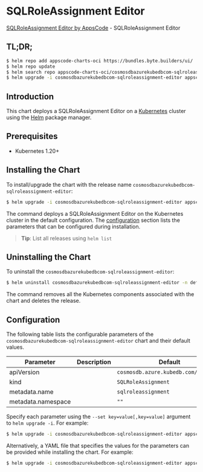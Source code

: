 # SQLRoleAssignment Editor

[SQLRoleAssignment Editor by AppsCode](https://appscode.com) - SQLRoleAssignment Editor

## TL;DR;

```bash
$ helm repo add appscode-charts-oci https://bundles.byte.builders/ui/
$ helm repo update
$ helm search repo appscode-charts-oci/cosmosdbazurekubedbcom-sqlroleassignment-editor --version=v0.12.0
$ helm upgrade -i cosmosdbazurekubedbcom-sqlroleassignment-editor appscode-charts-oci/cosmosdbazurekubedbcom-sqlroleassignment-editor -n default --create-namespace --version=v0.12.0
```

## Introduction

This chart deploys a SQLRoleAssignment Editor on a [Kubernetes](http://kubernetes.io) cluster using the [Helm](https://helm.sh) package manager.

## Prerequisites

- Kubernetes 1.20+

## Installing the Chart

To install/upgrade the chart with the release name `cosmosdbazurekubedbcom-sqlroleassignment-editor`:

```bash
$ helm upgrade -i cosmosdbazurekubedbcom-sqlroleassignment-editor appscode-charts-oci/cosmosdbazurekubedbcom-sqlroleassignment-editor -n default --create-namespace --version=v0.12.0
```

The command deploys a SQLRoleAssignment Editor on the Kubernetes cluster in the default configuration. The [configuration](#configuration) section lists the parameters that can be configured during installation.

> **Tip**: List all releases using `helm list`

## Uninstalling the Chart

To uninstall the `cosmosdbazurekubedbcom-sqlroleassignment-editor`:

```bash
$ helm uninstall cosmosdbazurekubedbcom-sqlroleassignment-editor -n default
```

The command removes all the Kubernetes components associated with the chart and deletes the release.

## Configuration

The following table lists the configurable parameters of the `cosmosdbazurekubedbcom-sqlroleassignment-editor` chart and their default values.

|     Parameter      | Description |                     Default                     |
|--------------------|-------------|-------------------------------------------------|
| apiVersion         |             | <code>cosmosdb.azure.kubedb.com/v1alpha1</code> |
| kind               |             | <code>SQLRoleAssignment</code>                  |
| metadata.name      |             | <code>sqlroleassignment</code>                  |
| metadata.namespace |             | <code>""</code>                                 |


Specify each parameter using the `--set key=value[,key=value]` argument to `helm upgrade -i`. For example:

```bash
$ helm upgrade -i cosmosdbazurekubedbcom-sqlroleassignment-editor appscode-charts-oci/cosmosdbazurekubedbcom-sqlroleassignment-editor -n default --create-namespace --version=v0.12.0 --set apiVersion=cosmosdb.azure.kubedb.com/v1alpha1
```

Alternatively, a YAML file that specifies the values for the parameters can be provided while
installing the chart. For example:

```bash
$ helm upgrade -i cosmosdbazurekubedbcom-sqlroleassignment-editor appscode-charts-oci/cosmosdbazurekubedbcom-sqlroleassignment-editor -n default --create-namespace --version=v0.12.0 --values values.yaml
```
